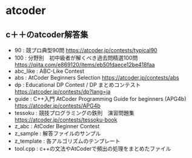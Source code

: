 # atcoder

## c＋＋のatcoder解答集

- 90 : 競プロ典型90問
       https://atcoder.jp/contests/typical90
- 100 : 分野別　初中級者が解くべき過去問精選100問
        https://qiita.com/e869120/items/eb50fdaece12be418faa
- abc_like : ABC-Like Contest
- abs : AtCoder Beginners Selection
        https://atcoder.jp/contests/abs
- dp : Educational DP Contest / DP まとめコンテスト
       https://atcoder.jp/contests/dp?lang=ja
- guide : C++入門 AtCoder Programming Guide for beginners (APG4b)
          https://atcoder.jp/contests/APG4b
- tessoku : 競技プログラミングの鉄則　演習問題集
            https://atcoder.jp/contests/tessoku-book
- z_abc : AtCoder Beginner Contest
- z_sample : 解答ファイルのサンプル
- z_template : 各アルゴリズムのテンプレート
- tool.cpp : c++の文法やAtCoderで頻出の処理をまとめたファイル
